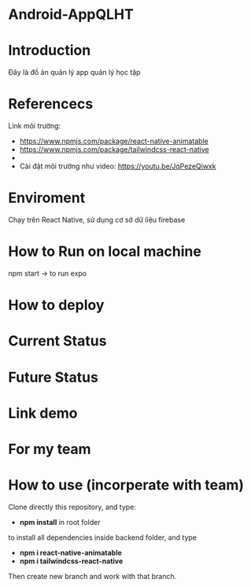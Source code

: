 # Android-AppQLHT
# Introduction
Đây là đồ án quản lý app quản lý học tập

# Referencecs
Link môi trường:
- https://www.npmjs.com/package/react-native-animatable
- https://www.npmjs.com/package/tailwindcss-react-native
- 
- Cài đặt môi trường như video:
https://youtu.be/JqPezeQiwxk

# Enviroment
Chạy trên React Native, sử dụng cơ sở dữ liệu firebase

# How to Run on local machine
npm start -> to run expo 

# How to deploy

# Current Status

# Future Status

# Link demo

# For my team

# How to use (incorperate with team)

Clone directly this repository, and type:

- **npm install** in root folder 

to install all dependencies inside backend folder, and type
- **npm i react-native-animatable**
- **npm i tailwindcss-react-native**

Then create new branch and work with that branch.
